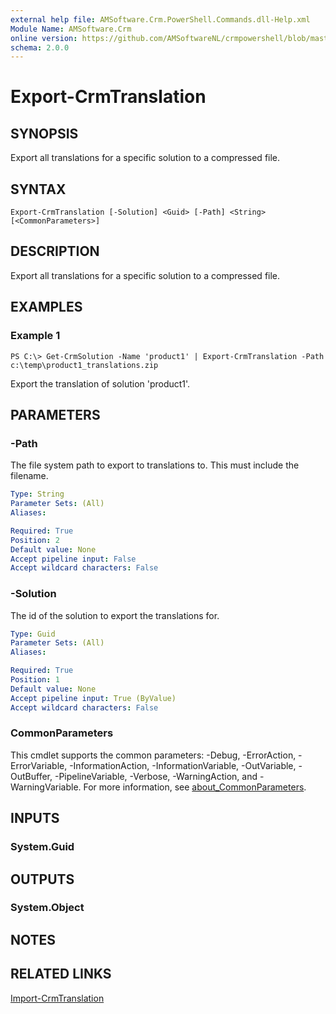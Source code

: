 ```yaml
---
external help file: AMSoftware.Crm.PowerShell.Commands.dll-Help.xml
Module Name: AMSoftware.Crm
online version: https://github.com/AMSoftwareNL/crmpowershell/blob/master/docs/Export-CrmTranslation.md
schema: 2.0.0
---
```


# Export-CrmTranslation

## SYNOPSIS
Export all translations for a specific solution to a compressed file.

## SYNTAX

```
Export-CrmTranslation [-Solution] <Guid> [-Path] <String> [<CommonParameters>]
```

## DESCRIPTION
Export all translations for a specific solution to a compressed file.

## EXAMPLES

### Example 1
```
PS C:\> Get-CrmSolution -Name 'product1' | Export-CrmTranslation -Path c:\temp\product1_translations.zip
```

Export the translation of solution 'product1'.

## PARAMETERS

### -Path
The file system path to export to translations to. This must include the filename.

```yaml
Type: String
Parameter Sets: (All)
Aliases:

Required: True
Position: 2
Default value: None
Accept pipeline input: False
Accept wildcard characters: False
```

### -Solution
The id of the solution to export the translations for.

```yaml
Type: Guid
Parameter Sets: (All)
Aliases:

Required: True
Position: 1
Default value: None
Accept pipeline input: True (ByValue)
Accept wildcard characters: False
```

### CommonParameters
This cmdlet supports the common parameters: -Debug, -ErrorAction, -ErrorVariable, -InformationAction, -InformationVariable, -OutVariable, -OutBuffer, -PipelineVariable, -Verbose, -WarningAction, and -WarningVariable. For more information, see [about_CommonParameters](http://go.microsoft.com/fwlink/?LinkID=113216).

## INPUTS

### System.Guid
## OUTPUTS

### System.Object
## NOTES

## RELATED LINKS

[Import-CrmTranslation](Import-CrmTranslation.md)
